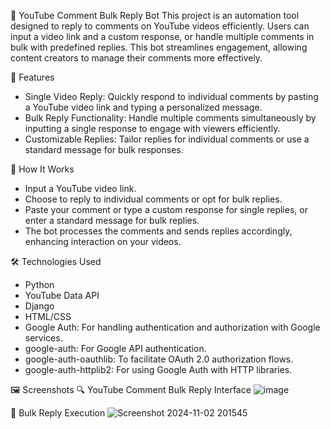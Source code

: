 🎥 YouTube Comment Bulk Reply Bot
This project is an automation tool designed to reply to comments on YouTube videos efficiently. Users can input a video link and a custom response, or handle multiple comments in bulk with predefined replies. This bot streamlines engagement, allowing content creators to manage their comments more effectively.

📜 Features
* Single Video Reply: Quickly respond to individual comments by pasting a YouTube video link and typing a personalized message.
* Bulk Reply Functionality: Handle multiple comments simultaneously by inputting a single response to engage with viewers efficiently.
* Customizable Replies: Tailor replies for individual comments or use a standard message for bulk responses.

🚀 How It Works
* Input a YouTube video link.
* Choose to reply to individual comments or opt for bulk replies.
* Paste your comment or type a custom response for single replies, or enter a standard message for bulk replies.
* The bot processes the comments and sends replies accordingly, enhancing interaction on your videos.


🛠️ Technologies Used
* Python
* YouTube Data API
* Django
* HTML/CSS
* Google Auth: For handling authentication and authorization with Google services.
* google-auth: For Google API authentication.
* google-auth-oauthlib: To facilitate OAuth 2.0 authorization flows.
* google-auth-httplib2: For using Google Auth with HTTP libraries.


🖼️ Screenshots
🔍 YouTube Comment Bulk Reply Interface
![image](https://github.com/user-attachments/assets/1614ee42-b6e8-4524-8308-78487d88ffe9)

🚀 Bulk Reply Execution
![Screenshot 2024-11-02 201545](https://github.com/user-attachments/assets/bf109472-a9e3-4799-83b2-d1d1625a6668)



